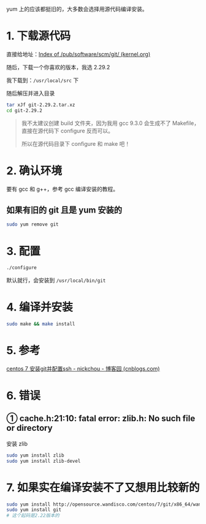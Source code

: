 yum 上的应该都挺旧的，大多数会选择用源代码编译安装。

# 1. 下载源代码

直接给地址：[Index of /pub/software/scm/git/ (kernel.org)](https://mirrors.edge.kernel.org/pub/software/scm/git/)

随后，下载一个你喜欢的版本，我选 2.29.2

我下载到：`/usr/local/src` 下

随后解压并进入目录

``` BASH
tar xJf git-2.29.2.tar.xz
cd git-2.29.2
```

> 我不太建议创建 build 文件夹，因为我用 gcc 9.3.0 会生成不了 Makefile，直接在源代码下 configure 反而可以。
>
> 所以在源代码目录下 configure 和 make 吧！

# 2. 确认环境

要有 gcc 和 g++，参考 gcc 编译安装的教程。

## 如果有旧的 git 且是 yum 安装的

``` bash
sudo yum remove git
```

# 3. 配置

``` BASH
./configure 
```

默认就行，会安装到 `/usr/local/bin/git`

# 4. 编译并安装

``` bash
sudo make && make install
```

# 5. 参考

[centos 7 安装git并配置ssh - nickchou - 博客园 (cnblogs.com)](https://www.cnblogs.com/nickchou/p/10931495.html)

# 6. 错误

## ① cache.h:21:10: fatal error: zlib.h: No such file or directory

安装 zlib

``` bash
sudo yum install zlib
sudo yum install zlib-devel
```

# 7. 如果实在编译安装不了又想用比较新的

``` BASH
sudo yum install http://opensource.wandisco.com/centos/7/git/x86_64/wandisco-git-release-7-2.noarch.rpm
sudo yum install git
# 这个起码是2.22版本的
```

